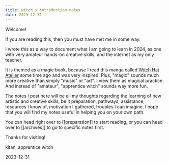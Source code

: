 ```yaml
---
title: witch's introduction notes
date: 2023-12-31
---
```

Welcome!

If you are reading this, then you must have met me in some way.

I wrote this as a way to document what I am going to learn in 2024, as one with very amateur hands-on creative skills, and the internet as my only teacher.

It is themed as a magic book, because I read this manga called [Witch Hat Atelier](https://mangadex.org/title/67e7453b-9ee5-4ae5-9316-215b03e4a71d/witch-hat-atelier?tab=chapters) some time ago and was very inspired. Plus, "magic" sounds much more creative than simply "music" or "art". I view them as magical practice. And instead of "amateur", "apprentice witch" sounds way more fun.

The notes I post here will be all my thoughts regarding the learning of new artistic and creative skills, be it preparation, pathways, assistance, resources I know of, motivation I gathered, troubles I can imagine. I hope that you will find my notes useful in helping you on your own path.

You can head right over to [[preparation]] to start reading, or you can head over to [[archives]] to go to specific notes first.

Thanks for visiting!

kitan, apprentice witch

2023-12-31
